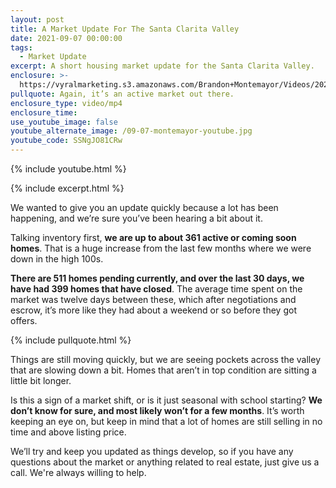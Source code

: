```yaml
---
layout: post
title: A Market Update For The Santa Clarita Valley
date: 2021-09-07 00:00:00
tags:
  - Market Update
excerpt: A short housing market update for the Santa Clarita Valley.
enclosure: >-
  https://vyralmarketing.s3.amazonaws.com/Brandon+Montemayor/Videos/2021/A+Market+Update+For+The+Santa+Clarita+Valley.mp4
pullquote: Again, it’s an active market out there.
enclosure_type: video/mp4
enclosure_time:
use_youtube_image: false
youtube_alternate_image: /09-07-montemayor-youtube.jpg
youtube_code: SSNgJO81CRw
---
```

{% include youtube.html %}

{% include excerpt.html %}

We wanted to give you an update quickly because a lot has been happening, and we’re sure you’ve been hearing a bit about it.

Talking inventory first, **we are up to about 361 active or coming soon homes**. That is a huge increase from the last few months where we were down in the high 100s.

**There are 511 homes pending currently, and over the last 30 days, we have had 399 homes that have closed**. The average time spent on the market was twelve days between these, which after negotiations and escrow, it’s more like they had about a weekend or so before they got offers.

{% include pullquote.html %}

Things are still moving quickly, but we are seeing pockets across the valley that are slowing down a bit. Homes that aren’t in top condition are sitting a little bit longer.

Is this a sign of a market shift, or is it just seasonal with school starting? **We don’t know for sure, and most likely won’t for a few months**. It’s worth keeping an eye on, but keep in mind that a lot of homes are still selling in no time and above listing price.

We’ll try and keep you updated as things develop, so if you have any questions about the market or anything related to real estate, just give us a call. We're always willing to help.
